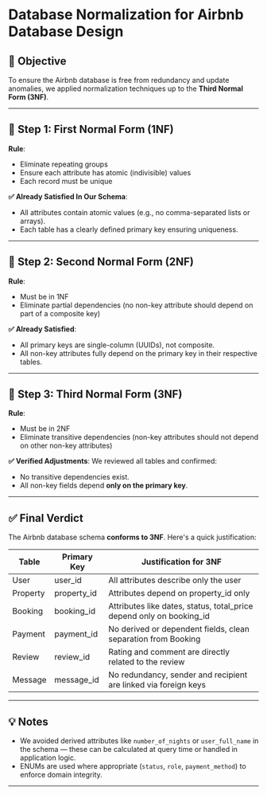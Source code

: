 # Database Normalization for Airbnb Database Design

## 🎯 Objective
To ensure the Airbnb database is free from redundancy and update anomalies, we applied normalization techniques up to the **Third Normal Form (3NF)**.

---

## 🧱 Step 1: First Normal Form (1NF)

**Rule**: 
- Eliminate repeating groups
- Ensure each attribute has atomic (indivisible) values
- Each record must be unique

**✅ Already Satisfied In Our Schema**:
- All attributes contain atomic values (e.g., no comma-separated lists or arrays).
- Each table has a clearly defined primary key ensuring uniqueness.

---

## 🔁 Step 2: Second Normal Form (2NF)

**Rule**: 
- Must be in 1NF
- Eliminate partial dependencies (no non-key attribute should depend on part of a composite key)

**✅ Already Satisfied**:
- All primary keys are single-column (UUIDs), not composite.
- All non-key attributes fully depend on the primary key in their respective tables.

---

## 🔗 Step 3: Third Normal Form (3NF)

**Rule**: 
- Must be in 2NF
- Eliminate transitive dependencies (non-key attributes should not depend on other non-key attributes)

**✅ Verified Adjustments**:
We reviewed all tables and confirmed:
- No transitive dependencies exist.
- All non-key fields depend **only on the primary key**.

---

## ✅ Final Verdict

The Airbnb database schema **conforms to 3NF**. Here's a quick justification:

| Table       | Primary Key   | Justification for 3NF |
|-------------|---------------|------------------------|
| User        | user_id       | All attributes describe only the user |
| Property    | property_id   | Attributes depend on property_id only |
| Booking     | booking_id    | Attributes like dates, status, total_price depend only on booking_id |
| Payment     | payment_id    | No derived or dependent fields, clean separation from Booking |
| Review      | review_id     | Rating and comment are directly related to the review |
| Message     | message_id    | No redundancy, sender and recipient are linked via foreign keys |

---

## 💡 Notes

- We avoided derived attributes like `number_of_nights` or `user_full_name` in the schema — these can be calculated at query time or handled in application logic.
- ENUMs are used where appropriate (`status`, `role`, `payment_method`) to enforce domain integrity.

---
